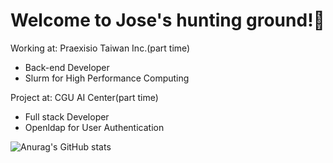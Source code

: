 # Welcome to Jose's hunting ground!🌲

Working at: Praexisio Taiwan Inc.(part time)

+ Back-end Developer 
+ Slurm for High Performance Computing

Project at: CGU AI Center(part time)

+ Full stack Developer
+ Openldap for User Authentication

![Anurag's GitHub stats](https://github-readme-stats.vercel.app/api?username=anuraghazra&show_icons=true&theme=radical)



